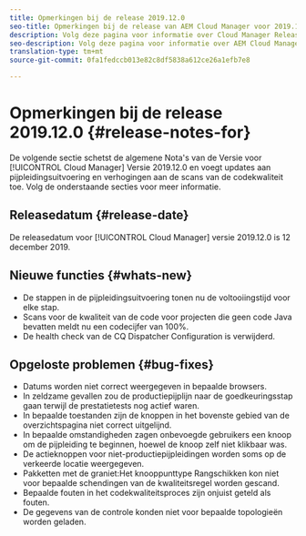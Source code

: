 ```yaml
---
title: Opmerkingen bij de release 2019.12.0
seo-title: Opmerkingen bij de release van AEM Cloud Manager voor 2019.12.0
description: Volg deze pagina voor informatie over Cloud Manager Release 2019.12.0.
seo-description: Volg deze pagina voor informatie over AEM Cloud Manager Release 2019.12.0.
translation-type: tm+mt
source-git-commit: 0fa1fedccb013e82c8df5838a612ce26a1efb7e8

---
```



# Opmerkingen bij de release 2019.12.0 {#release-notes-for}

De volgende sectie schetst de algemene Nota&#39;s van de Versie voor [!UICONTROL Cloud Manager] Versie 2019.12.0 en voegt updates aan pijpleidingsuitvoering en verhogingen aan de scans van de codekwaliteit toe.
Volg de onderstaande secties voor meer informatie.

## Releasedatum {#release-date}

De releasedatum voor [!UICONTROL Cloud Manager] versie 2019.12.0 is 12 december 2019.

## Nieuwe functies {#whats-new}

* De stappen in de pijpleidingsuitvoering tonen nu de voltooiingstijd voor elke stap.
* Scans voor de kwaliteit van de code voor projecten die geen code Java bevatten meldt nu een codecijfer van 100%.
* De health check van de CQ Dispatcher Configuration is verwijderd.

## Opgeloste problemen {#bug-fixes}

* Datums worden niet correct weergegeven in bepaalde browsers.
* In zeldzame gevallen zou de productiepijplijn naar de goedkeuringsstap gaan terwijl de prestatietests nog actief waren.
* In bepaalde toestanden zijn de knoppen in het bovenste gebied van de overzichtspagina niet correct uitgelijnd.
* In bepaalde omstandigheden zagen onbevoegde gebruikers een knoop om de pijpleiding te beginnen, hoewel de knoop zelf niet klikbaar was.
* De actieknoppen voor niet-productiepijpleidingen worden soms op de verkeerde locatie weergegeven.
* Pakketten met de graniet:Het knooppunttype Rangschikken kon niet voor bepaalde schendingen van de kwaliteitsregel worden gescand.
* Bepaalde fouten in het codekwaliteitsproces zijn onjuist geteld als fouten.
* De gegevens van de controle konden niet voor bepaalde topologieën worden geladen.
